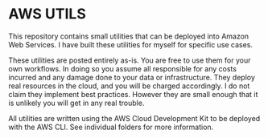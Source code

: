 
# AWS UTILS

This repository contains small utilities that can be deployed into Amazon Web Services. I have built these utilities for myself for specific use cases.

These utilities are posted entirely as-is. You are free to use them for your own workflows. In doing so you assume all responsible for any costs incurred and any damage done to your data or infrastructure. They deploy real resources in the cloud, and you will be charged accordingly. I do not claim they implement best practices. However they are small enough that it is unlikely you will get in any real trouble. 

All utilities are written using the AWS Cloud Development Kit to be deployed with the AWS CLI. See individual folders for more information.





